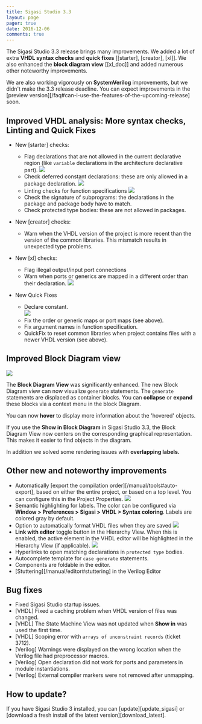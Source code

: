 ```yaml
---
title: Sigasi Studio 3.3
layout: page
pager: true
date: 2016-12-06
comments: true
---
```

The Sigasi Studio 3.3 release brings many improvements. We added a lot of extra **VHDL syntax checks** and **quick fixes** \[[starter], [creator], [xl]]. We also enhanced the **block diagram view** \[[xl_doc]] and added numerous other noteworthy improvements.

We are also working vigorously on **SystemVerilog** improvements, but we didn't make the 3.3 release deadline. You can expect improvements in the [preview version][/faq#can-i-use-the-features-of-the-upcoming-release] soon.

## Improved VHDL analysis: More syntax checks, Linting and Quick Fixes

- New [starter] checks:
    - Flag declarations that are not allowed in the current declarative region (like `variable` declarations in the architecture declarative part).
    ![](3.3/declarative_part.png)
    - Check deferred constant declarations: these are only allowed in a package declaration.
    ![](3.3/deferred_constant.png)
    - Linting checks for function specifications
    ![](3.3/function_signature.png)
    - Check the signature of subprograms: the declarations in the package and package body have to match.
    - Check protected type bodies: these are not allowed in packages.

- New [creator] checks:
    - Warn when the VHDL version of the project is more recent than the version of the common libraries. This mismatch results in unexpected type problems.

- New [xl] checks:
    - Flag illegal output/input port connections
    - Warn when ports or generics are mapped in a different order than their declaration.
    ![](3.3/association_order.png)

- New Quick Fixes
    - Declare constant.  
    ![](3.3/declare_constant.png)
    - Fix the order or generic maps or port maps (see above).
    - Fix argument names in function specification. 
    - QuickFix to reset common libraries when project contains files with a newer VHDL version (see above).

## Improved Block Diagram view

![](3.3/block_diagram_a.png)

The **Block Diagram View** was significantly enhanced. 
The new Block Diagram view can now visualize `generate` statements. The `generate` statements are displaced as container blocks. You can **collapse** or **expand** these blocks via a context menu in the block Diagram.

You can now **hover** to display more information about the 'hovered' objects.

If you use the **Show in Block Diagram** in Sigasi Studio 3.3, the Block Diagram View now centers on the corresponding graphical representation. This makes it easier to find objects in the diagram.

In addition we solved some rendering issues with **overlapping labels.**


## Other new and noteworthy improvements

- Automatically [export the compilation order][/manual/tools#auto-export], based on either the entire project, or based on a top level.
  You can configure this in the Project Properties.
  ![](3.3/auto_export_property_page.png)
- Semantic highlighting for labels. The color can be configured via **Window > Preferences > Sigasi > VHDL > Syntax coloring**. Labels are colored gray by default.
- Option to automatically format VHDL files when they are saved
  ![](3.3/format_on_save_a.png)
- **Link with editor** toggle button in the Hierarchy View. When this is enabled, the active element in the VHDL editor will be highlighted in the Hierarchy View (if applicable).
  ![](3.3/link_hierarchy_a.png)
- Hyperlinks to open matching declarations in `protected type` bodies.
- Autocomplete template for `case generate` statements.
- Components are foldable in the editor.
- [Stuttering][/manual/editor#stuttering] in the Verilog Editor

## Bug fixes

- Fixed Sigasi Studio startup issues.
- \[VHDL] Fixed a caching problem when VHDL version of files was changed.
- \[VHDL] The State Machine View was not updated when **Show in** was used the first time.
- \[VHDL] Scoping error with `arrays of unconstraint records` (ticket 3712).
- \[Verilog] Warnings were displayed on the wrong location when the Verilog file had preprocessor macros.
- \[Verilog] Open declaration did not work for ports and parameters in module instantiations.
- \[Verilog] External compiler markers were not removed after unmapping.

## How to update?

If you have Sigasi Studio 3 installed, you can [update][update_sigasi] or [download a fresh install of the latest version][download_latest].
